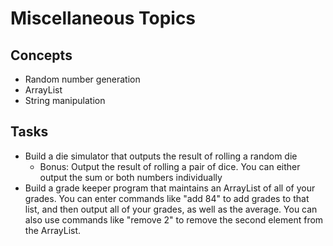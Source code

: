 # Miscellaneous Topics

## Concepts

* Random number generation
* ArrayList
* String manipulation

## Tasks

* Build a die simulator that outputs the result of rolling a random die
    * Bonus: Output the result of rolling a pair of dice. You can either output the sum or both numbers individually
* Build a grade keeper program that maintains an ArrayList of all of your grades. You can enter commands like "add 84" to add grades to that list, and then output all of your grades, as well as the average. You can also use commands like "remove 2" to remove the second element from the ArrayList. 